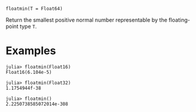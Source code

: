 ```
floatmin(T = Float64)
```

Return the smallest positive normal number representable by the floating-point type `T`.

# Examples

```jldoctest
julia> floatmin(Float16)
Float16(6.104e-5)

julia> floatmin(Float32)
1.1754944f-38

julia> floatmin()
2.2250738585072014e-308
```

